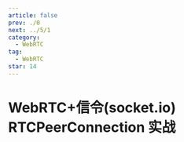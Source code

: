 ```yaml
---
article: false
prev: ./0
next: ../5/1
category:
  - WebRTC
tag:
  - WebRTC
star: 14
---
```


# WebRTC+信令(socket.io) RTCPeerConnection 实战

<!-- more -->

<ClientOnly>
  <client></client>
</ClientOnly>
